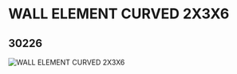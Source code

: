 # WALL ELEMENT CURVED 2X3X6
## 30226
![WALL ELEMENT CURVED 2X3X6](https://lc-www-live-s.legocdn.com/media/bricks/5/2/4225759.jpg)
